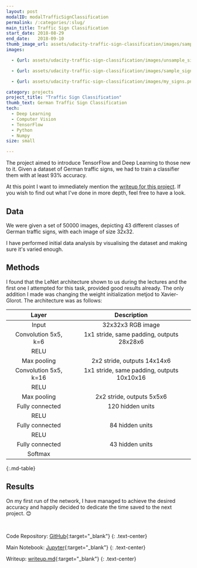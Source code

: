 ```yaml
---
layout: post
modalID: modalTrafficSignClassification
permalink: /:categories/:slug/
main_title: Traffic Sign Classification
start_date: 2018-08-29
end_date:   2018-09-10
thumb_image_url: assets/udacity-traffic-sign-classification/images/sample_signs.png
images:

  - {url: assets/udacity-traffic-sign-classification/images/unsample_signs.png, caption: "A sample of the dataset. This has shown me that there are more than one image of the same sign and prompted me to shuffle the results before visualisation, to make sure a diverse enough sample is available.", id: unsample_signs}

  - {url: assets/udacity-traffic-sign-classification/images/sample_signs.png, caption: "A shuffle sample of the dataset.", id: sample_signs}

  - {url: assets/udacity-traffic-sign-classification/images/my_signs.png, caption: "The signs I found online, used to validate the network", id: my_signs}

category: projects
project_title: "Traffic Sign Classification"
thumb_text: German Traffic Sign Classification
tech:
  - Deep Learning
  - Computer Vision
  - TensorFlow
  - Python
  - Numpy
size: small

---
```


<div class="post-content-markdown">

The project aimed to introduce TensorFlow and Deep Learning to those new to it.
Given a dataset of German traffic signs, we had to train a classifier them with at least 93% accuracy.

At this point I want to immediately mention the [writeup for this project](https://github.com/LinasKo/CarND-Advanced-Lane-Lines/blob/master/writeup.md). If you wish to find out what I've done in more depth, feel free to have a look.

## Data

We were given a set of 50000 images, depicting 43 different classes of German traffic signs, with each image of size 32x32.

I have performed initial data analysis by visualising the dataset and making sure it's varied enough.

## Methods

I found that the LeNet architecture shown to us during the lectures and the first one I attempted for this task, provided good results already. The only addition I made was changing the weight initialization metjod to Xavier-Glorot. The architecture was as follows:

| Layer         		|     Description	        					|
|:---------------------:|:---------------------------------------------:|
| Input         		| 32x32x3 RGB image   							|
| Convolution 5x5, k=6  | 1x1 stride, same padding, outputs 28x28x6 	|
| RELU					|												|
| Max pooling	      	| 2x2 stride, outputs 14x14x6 				    |
| Convolution 5x5, k=16 | 1x1 stride, same padding, outputs 10x10x16 	|
| RELU					|												|
| Max pooling	      	| 2x2 stride, outputs 5x5x6 				    |
| Fully connected       | 120 hidden units								|
| RELU					|												|
| Fully connected       | 84 hidden units								|
| RELU					|												|
| Fully connected       | 43 hidden units								|
| Softmax				|             									|
{:.md-table}

## Results

On my first run of the network, I have managed to achieve the desired accuracy and happily decided to dedicate the time saved to the next project. 😊

<br>

Code Repository: [GitHub](https://github.com/LinasKo/CarND-Traffic-Sign-Classifier-Project){:target="_blank"}
{: .text-center}

Main Notebook: [Jupyter](https://github.com/LinasKo/CarND-Traffic-Sign-Classifier-Project/blob/master/notebooks/Traffic_Sign_Classifier.ipynb){:target="_blank"}
{: .text-center}

Writeup: [writeup.md](https://github.com/LinasKo/CarND-Traffic-Sign-Classifier-Project/blob/master/writeup.md){:target="_blank"}
{: .text-center}

</div>

